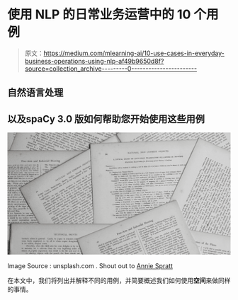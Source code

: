 # 使用 NLP 的日常业务运营中的 10 个用例

> 原文：<https://medium.com/mlearning-ai/10-use-cases-in-everyday-business-operations-using-nlp-af49b9650d8f?source=collection_archive---------0----------------------->

## 自然语言处理

## 以及**spaCy 3.0 版**如何帮助您开始使用这些用例

![](img/038e940645d253d8e9ee464f983306aa.png)

Image Source : unsplash.com . Shout out to [Annie Spratt](https://unsplash.com/@anniespratt)

在本文中，我们将列出并解释不同的用例，并简要概述我们如何使用**空间**来做同样的事情。